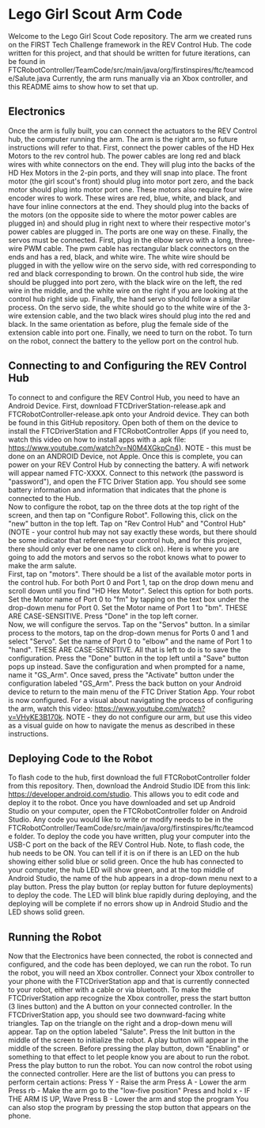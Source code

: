 <br />

# Lego Girl Scout Arm Code
Welcome to the Lego Girl Scout Code repository.  The arm we created runs on the FIRST Tech Challenge framework in the REV Control Hub.  The code written for this project, and that should be written for future iterations, can be found in FTCRobotController/TeamCode/src/main/java/org/firstinspires/ftc/teamcode/Salute.java
Currently, the arm runs manually via an Xbox controller, and this README aims to show how to set that up.  

## Electronics
Once the arm is fully built, you can connect the actuators to the REV Control hub, the computer running the arm.  The arm is the right arm, so future instructions will refer to that.  First, connect the power cables of the HD Hex Motors to the rev control hub.  The power cables are long red and black wires with white connectors on the end.  They will plug into the backs of the HD Hex Motors in the 2-pin ports, and they will snap into place.  The front motor (the girl scout's front) should plug into motor port zero, and the back motor should plug into motor port one.  These motors also require four wire encoder wires to work.  These wires are red, blue, white, and black, and have four inline connectors at the end.  They should plug into the backs of the motors (on the opposite side to where the motor power cables are plugged in) and should plug in right next to where their respective motor's power cables are plugged in.  The ports are one way on these.  Finally, the servos must be connected.  First, plug in the elbow servo with a long, three-wire PWM cable.  The pwm cable has rectangular black connectors on the ends and has a red, black, and white wire.  The white wire should be plugged in with the yellow wire on the servo side, with red corresponding to red and black corresponding to brown.  On the control hub side, the wire should be plugged into port zero, with the black wire on the left, the red wire in the middle, and the white wire on the right if you are looking at the control hub right side up.  Finally, the hand servo should follow a similar process.  On the servo side, the white should go to the white wire of the 3-wire extension cable, and the two black wires should plug into the red and black.  In the same orientation as before, plug the female side of the extension cable into port one.
Finally, we need to turn on the robot.  To turn on the robot, connect the battery to the yellow port on the control hub.

## Connecting to and Configuring the REV Control Hub
To connect to and configure the REV Control Hub, you need to have an Android Device.  First, download FTCDriverStation-release.apk and FTCRobotController-release.apk onto your Android device.  They can both be found in this GitHub repository.  Open both of them on the device to install the FTCDriverStation and FTCRobotController Apps (if you need to, watch this video on how to install apps with a .apk file: https://www.youtube.com/watch?v=N0M4XGkpCn4).  NOTE - this must be done on an ANDROID Device, not Apple.  Once this is complete, you can power on your REV Control Hub by connecting the battery.  A wifi network will appear named FTC-XXXX.  Connect to this network (the password is "password"), and open the FTC Driver Station app.  You should see some battery information and information that indicates that the phone is connected to the Hub.  
Now to configure the robot, tap on the three dots at the top right of the screen, and then tap on "Configure Robot".  Following this, click on the "new" button in the top left.  Tap on "Rev Control Hub" and "Control Hub" (NOTE - your control hub may not say exactly these words, but there should be some indicator that references your control hub, and for this project, there should only ever be one name to click on).  Here is where you are going to add the motors and servos so the robot knows what to power to make the arm salute.  
First, tap on "motors".  There should be a list of the available motor ports in the control hub.  For both Port 0 and Port 1, tap on the drop down menu and scroll down until you find "HD Hex Motor".  Select this option for both ports.  Set the Motor name of Port 0 to "fm" by tapping on the text box under the drop-down menu for Port 0.  Set the Motor name of Port 1 to "bm".  THESE ARE CASE-SENSITIVE.  Press "Done" in the top left corner.  
Now, we will configure the servos.  Tap on the "Servos" button.  In a similar process to the motors, tap on the drop-down menus for Ports 0 and 1 and select "Servo".  Set the name of Port 0 to "elbow" and the name of Port 1 to "hand".  THESE ARE CASE-SENSITIVE.
All that is left to do is to save the configuration.  Press the "Done" button in the top left until a "Save" button pops up instead.  Save the configuration and when prompted for a name, name it "GS_Arm".  Once saved, press the "Activate" button under the configuration labeled "GS_Arm".  Press the back button on your Android device to return to the main menu of the FTC Driver Station App.  Your robot is now configured.  For a visual about navigating the process of configuring the arm, watch this video: https://www.youtube.com/watch?v=VHyKE3B170k.  NOTE - they do not configure our arm, but use this video as a visual guide on how to navigate the menus as described in these instructions.

## Deploying Code to the Robot
To flash code to the hub, first download the full FTCRobotController folder from this repository.  Then, download the Android Studio IDE from this link: https://developer.android.com/studio.  This allows you to edit code and deploy it to the robot.  Once you have downloaded and set up Android Studio on your computer, open the FTCRobotController folder on Android Studio.  Any code you would like to write or modify needs to be in the FTCRobotController/TeamCode/src/main/java/org/firstinspires/ftc/teamcode folder.  To deploy the code you have written, plug your computer into the USB-C port on the back of the REV Control Hub.  Note, to flash code, the hub needs to be ON.  You can tell if it is on if there is an LED on the hub showing either solid blue or solid green.  Once the hub has connected to your computer, the hub LED will show green, and at the top middle of Android Studio, the name of the hub appears in a drop-down menu next to a play button.  Press the play button (or replay button for future deployments) to deploy the code.  The LED will blink blue rapidly during deploying, and the deploying will be complete if no errors show up in Android Studio and the LED shows solid green.

## Running the Robot
Now that the Electronics have been connected, the robot is connected and configured, and the code has been deployed, we can run the robot.  To run the robot, you will need an Xbox controller.  Connect your Xbox controller to your phone with the FTCDriverStation app and that is currently connected to your robot, either with a cable or via bluetooth. To make the FTCDriverStation app recognize the Xbox controller, press the start button (3 lines button) and the A button on your connected controller.  In the FTCDriverStation app, you should see two downward-facing white triangles.  Tap on the triangle on the right and a drop-down menu will appear.  Tap on the option labeled "Salute".  Press the Init button in the middle of the screen to initialize the robot.  A play button will appear in the middle of the screen.  Before pressing the play button, down "Enabling" or something to that effect to let people know you are about to run the robot.  Press the play button to run the robot.
You can now control the robot using the connected controller.  Here are the list of buttons you can press to perform certain actions:
Press Y - Raise the arm
Press A - Lower the arm
Press rb - Make the arm go to the "low-five position"
Press and hold x - IF THE ARM IS UP, Wave
Press B - Lower the arm and stop the program
You can also stop the program by pressing the stop button that appears on the phone.
